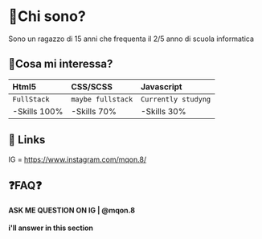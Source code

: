 
# 🏅Chi sono?

Sono un ragazzo di 15 anni che frequenta il 2/5 anno di scuola informatica

## 🚀Cosa mi interessa?
| Html5 | CSS/SCSS    |          Javascript     |
| :-------- | :------- | :------------------------- |
| `FullStack` | `maybe fullstack` | `Currently studyng`|
|-Skills 100%  | -Skills 70%       | -Skills 30%


## 🔗 Links
IG = https://www.instagram.com/mqon.8/



## ❓FAQ❓

#### ASK ME QUESTION ON IG | @mqon.8
**i'll answer in this section**

